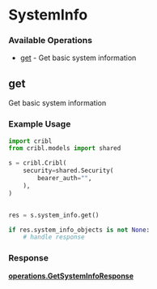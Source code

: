 # SystemInfo

### Available Operations

* [get](#get) - Get basic system information

## get

Get basic system information

### Example Usage

```python
import cribl
from cribl.models import shared

s = cribl.Cribl(
    security=shared.Security(
        bearer_auth="",
    ),
)


res = s.system_info.get()

if res.system_info_objects is not None:
    # handle response
```


### Response

**[operations.GetSystemInfoResponse](../../models/operations/getsysteminforesponse.md)**

